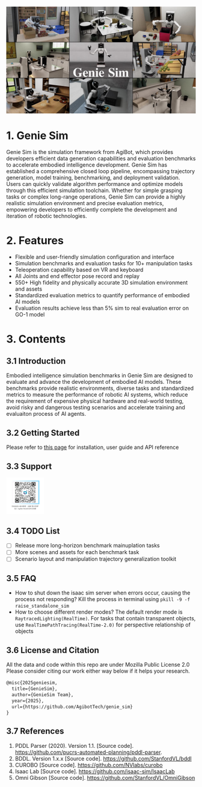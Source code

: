 ![image.png](./docs/image.png)
# 1. Genie Sim
Genie Sim is the simulation framework from AgiBot, which provides developers efficient data generation capabilities and evaluation benchmarks to accelerate embodied intelligence development. Genie Sim has established a comprehensive closed loop pipeline, encompassing trajectory generation, model training, benchmarking, and deployment validation. Users can quickly validate algorithm performance and optimize models through this efficient simulation toolchain. Whether for simple grasping tasks or complex long-range operations, Genie Sim can provide a highly realistic simulation environment and precise evaluation metrics, empowering developers to efficiently complete the development and iteration of robotic technologies.

# 2. Features
- Flexible and user-friendly simulation configuration and interface
- Simulation benchmarks and evaluation tasks for 10+ manipulation tasks
- Teleoperation capability based on VR and keyboard
- All Joints and end effector pose record and replay
- 550+ High fidelity and physically accurate 3D simulation environment and assets
- Standardized evaluation metrics to quantify performance of embodied AI models
- Evaluation results achieve less than 5% sim to real evaluation error on GO-1 model

# 3. Contents

## 3.1 Introduction
Embodied intelligence simulation benchmarks in Genie Sim are designed to evaluate and advance the development of embodied AI models. These benchmarks provide realistic environments, diverse tasks and standardized metrics to measure the performance of robotic AI systems, which reduce the requirement of expensive physical hardware and real-world testing, avoid risky and dangerous testing scenarios and accelerate training and evaluaiton process of AI agents.

## 3.2 Getting Started
Please refer to [this page](http://agibot-world.com/sim-evaluation/docs) for installation, user guide and API reference

## 3.3 Support
<img src="./docs/wechat.JPEG" width="20%"/>

## 3.4 TODO List
- [ ] Release more long-horizon benchmark mainuplation tasks
- [ ] More scenes and assets for each benchmark task
- [ ] Scenario layout and manipulation trajectory generalization toolkit

## 3.5 FAQ
- How to shut down the isaac sim server when errors occur, causing the process not responding?
  Kill the process in terminal using `pkill -9 -f raise_standalone_sim`
- How to choose different render modes?
  The default render mode is `RaytracedLighting(RealTime)`. For tasks that contain transparent objects, use `RealTimePathTracing(RealTime-2.0)` for perspective relationship of objects

## 3.6 License and Citation
All the data and code within this repo are under Mozilla Public License 2.0
Please consider citing our work either way below if it helps your research.
```
@misc{2025geniesim,
  title={GenieSim},
  author={GenieSim Team},
  year={2025},
  url={https://github.com/AgibotTech/genie_sim}
}
```

## 3.7 References
1. PDDL Parser (2020). Version 1.1. [Source code]. https://github.com/pucrs-automated-planning/pddl-parser.
2. BDDL. Version 1.x.x [Source code]. https://github.com/StanfordVL/bddl
3. CUROBO [Source code]. https://github.com/NVlabs/curobo
4. Isaac Lab [Source code]. https://github.com/isaac-sim/IsaacLab
5. Omni Gibson [Source code]. https://github.com/StanfordVL/OmniGibson